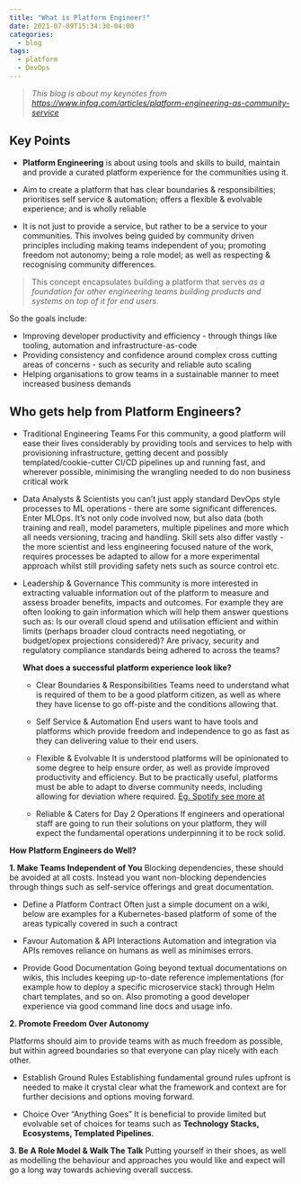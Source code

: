 ```yaml
---
title: "What is Platform Engineer!"
date: 2021-07-09T15:34:30-04:00
categories:
  - blog
tags:
  - platform
  - DevOps
---
```

> *This blog is about my keynotes from <https://www.infoq.com/articles/platform-engineering-as-community-service>*
## Key Points
- **Platform Engineering** is about using tools and skills to build, maintain and provide a curated platform experience for the communities using it.


- Aim to create a platform that has clear boundaries & responsibilities; prioritises self service & automation; offers a flexible & evolvable experience; and is wholly reliable
- It is not just to provide a service, but rather to be a service to your communities. This involves being guided by community driven principles including making teams independent of you; promoting freedom not autonomy; being a role model; as well as respecting & recognising community differences.

> This concept encapsulates building a platform that serves *as a foundation for other engineering teams building products and systems on top of it for end users*.

So the goals include:
- Improving developer productivity and efficiency - through things like tooling, automation and infrastructure-as-code 
- Providing consistency and confidence around complex cross cutting areas of concerns - such as security and reliable auto scaling 
- Helping organisations to grow teams in a sustainable manner to meet increased business demands 

## Who gets help from Platform Engineers?
- Traditional Engineering Teams 
  For this community, a good platform will ease their lives considerably by providing tools and services to help with provisioning infrastructure, getting decent and possibly templated/cookie-cutter CI/CD pipelines up and running fast, and wherever possible, minimising the wrangling needed to do non business critical work
- Data Analysts & Scientists 
  you can’t just apply standard DevOps style processes to ML operations - there are some significant differences. Enter MLOps. It’s not only code involved now, but also data (both training and real), model parameters, multiple pipelines and more which all needs versioning, tracing and handling. Skill sets also differ vastly - the more scientist and less engineering focused nature of the work, requires processes be adapted to allow for a more experimental approach whilst still providing safety nets such as source control etc.
- Leadership & Governance
  This community is more interested in extracting valuable information out of the platform to measure and assess broader benefits, impacts and outcomes. For example they are often looking to gain information which will help them answer questions such as: Is our overall cloud spend and utilisation efficient and within limits (perhaps broader cloud contracts need negotiating, or budget/opex projections considered)? Are privacy, security and regulatory compliance standards being adhered to across the teams?

  **What does a successful platform experience look like?**

  - Clear Boundaries & Responsibilities
    Teams need to understand what is required of them to be a good platform citizen, as well as where they have license to go off-piste and the conditions allowing that. 

  - Self Service & Automation
    End users want to have tools and platforms which provide freedom and independence to go as fast as they can delivering value to their end users.
  
  - Flexible & Evolvable
    It is understood platforms will be opinionated to some degree to help ensure order, as well as provide improved productivity and efficiency. But to be practically useful, platforms must be able to adapt to diverse community needs, including allowing for deviation where required. [Eg. Spotify see more at](https://engineering.atspotify.com/2020/08/27/how-we-improved-developer-productivity-for-our-devops-teams) 

  -  Reliable & Caters for Day 2 Operations
    If engineers and operational staff are going to run their solutions on your platform, they will expect the fundamental operations underpinning it to be rock solid. 

 **How Platform Engineers do Well?**

  **1. Make Teams Independent of You**
    Blocking dependencies, these should be avoided at all costs.  Instead you want non-blocking dependencies through things such as self-service offerings and great documentation.

  - Define a Platform Contract 
    Often just a simple document on a wiki, below are examples for a Kubernetes-based platform of some of the areas typically covered in such a contract

  - Favour Automation & API Interactions 
    Automation and integration via APIs removes reliance on humans as well as minimises errors.

  - Provide Good Documentation
    Going beyond textual documentations on wikis, this includes keeping up-to-date reference implementations (for example how to deploy a specific microservice stack) through Helm chart templates, and so on. Also promoting a good developer experience via good command line docs and usage info.

  **2. Promote Freedom Over Autonomy** 

  Platforms should aim to provide teams with as much freedom as possible, but within agreed boundaries so that everyone can play nicely with each other.

  - Establish Ground Rules
    Establishing fundamental ground rules upfront is needed to make it crystal clear what the framework and context are for further decisions and options moving forward.
  
  - Choice Over “Anything Goes” 
    It is beneficial to provide limited but evolvable set of choices for teams such as **Technology Stacks, Ecosystems, Templated Pipelines**. 

  **3. Be A Role Model & Walk The Talk**
    Putting yourself in their shoes, as well as modelling the behaviour and approaches you would like and expect will go a long way towards achieving overall success.